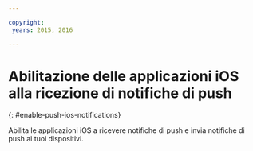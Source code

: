 ```yaml
---

copyright:
 years: 2015, 2016

---
```


# Abilitazione delle applicazioni iOS alla ricezione di notifiche di push
{: #enable-push-ios-notifications}

Abilita le applicazioni iOS a ricevere notifiche di push e invia notifiche di push ai tuoi dispositivi.

